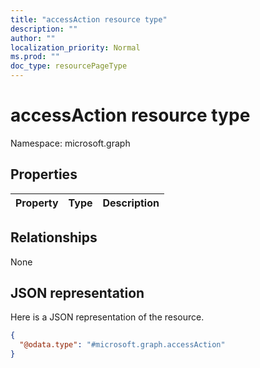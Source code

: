 ```yaml
---
title: "accessAction resource type"
description: ""
author: ""
localization_priority: Normal
ms.prod: ""
doc_type: resourcePageType
---
```


# accessAction resource type


Namespace: microsoft.graph



## Properties
|Property|Type|Description|
|:---|:---|:---|

## Relationships
None

## JSON representation
Here is a JSON representation of the resource.
<!-- {
  "blockType": "resource",
  "@odata.type": "microsoft.graph.accessAction"
}
-->
``` json
{
  "@odata.type": "#microsoft.graph.accessAction"
}
```


